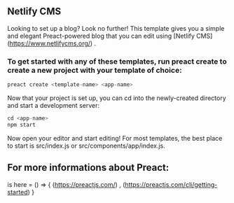 ## Netlify CMS
Looking to set up a blog? Look no further! This template gives you a simple and elegant Preact-powered blog that you can edit using [Netlify CMS] (https://www.netlifycms.org/) .

### To get started with any of these templates, run preact create to create a new project with your template of choice:
```javascript
preact create <template-name> <app-name>
```
Now that your project is set up, you can cd into the newly-created directory and start a development server:
```javascript
cd <app-name>
npm start
```
Now open your editor and start editing! For most templates, the best place to start is src/index.js or src/components/app/index.js.

## For more informations about Preact:

 is here = () => {
      (https://preactjs.com/) , 
      (https://preactjs.com/cli/getting-started)
 }
